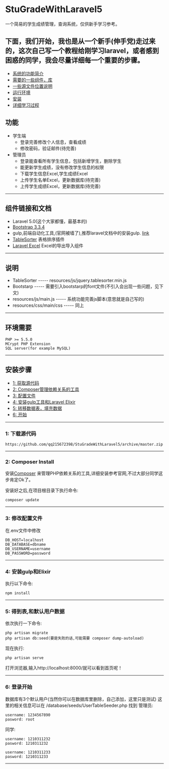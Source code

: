 # StuGradeWithLaravel5

一个简易的学生成绩管理，查询系统，仅供新手学习参考。

## 下面，我们开始，我也是从一个新手(伸手党)走过来的，这次自己写一个教程给刚学习laravel，或者感到困惑的同学，我会尽量详细每一个重要的步骤。
* [系统的功能简介](#feature1)
* [需要的一些组件，库](#feature2)
* [一些源文件位置说明](#feature3)
* [运行环境](#feature4)
* [安装](#feature5)
* [详细学习过程](#feature6)

<a name="feature2"></a>
## 功能
* 学生端
    * 登录完善修改个人信息，查看成绩
    * 修改密码，验证邮件(待完善)
* 管理员
    * 登录能查看所有学生信息，包括新增学生，删除学生
    * 能更新学生成绩，没有修改学生信息的权限
    * 下载学生信息Excel,学生成绩Excel
    * 上传学生名单Excel，更新数据库(待完善)
    * 上传学生成绩Excel，更新数据库(待完善)

-----
<a name="feature2"></a>
## 组件链接和文档
* Laravel 5.0(这个大家都懂，最基本的)
* [Bootstrap 3.3.4](http://v3.bootcss.com/)
* gulp,前端自动化工具,(官网被墙了),推荐laravel文档中的安装gulp. [link](http://www.golaravel.com/laravel/docs/5.0/elixir/)
* [TableSorter](http://tablesorter.com/docs/) 表格排序插件
* [Laravel Excel](http://www.maatwebsite.nl/laravel-excel/docs) Excel的导出导入组件

-----
<a name="feature3"></a>
## 说明
* TableSorter ----- resources/js/jquery.tablesorter.min.js
* Bootstarp   ----- 需要引入bootstarp的font文件(不引入会出现一些问题，见下文)
* resources/js/main.js  ----- 系统功能完善js脚本(意思就是自己写的)
* resources/css/main/css ----- 同上

-----
<a name="feature4"></a>
## 环境需要

    PHP >= 5.5.0
    MCrypt PHP Extension
    SQL server(for example MySQL)

-----
<a name="feature4"></a>
## 安装步骤
* [1: 获取源代码](#step1)
* [2: Composer管理依赖关系的工具](#step2)
* [3: 配置文件](#step3)
* [4: 安装gulp工具和Laravel Elixir](#step4)
* [5: 转移数据表，填充数据](#step5)
* [6: 开始](#step6)

-----
<a name="step1"></a>
### 1: 下载源代码

    https://github.com/qq215672398/StuGradeWithLaravel5/archive/master.zip

-----
<a name="step2"></a>
### 2: Composer Install

安装[Composer](http://getcomposer.org/) 来管理PHP依赖关系的工具,详细安装参考官网,不过大部分同学这步肯定Ok了。

安装好之后,在项目根目录下执行命令:

    composer update

-----
<a name="step3"></a>
### 3: 修改配置文件

在.env文件中修改

    DB_HOST=localhost
    DB_DATABASE=dbname
    DB_USERNAME=username
    DB_PASSWORD=password

-----
<a name="step4"></a>
### 4: 安装gulp和Elixir

执行以下命令:

    npm install

-----
<a name="step5"></a>
### 5: 得到表,和默认用户数据

依次执行一下命令:

    php artisan migrate
    php artisan db:seed(要是失败的话,可能需要 composer dump-autoload)

现在执行:

    php artisan serve

打开浏览器,输入http://localhost:8000/就可以看到首页呢！

-----
<a name="step6"></a>
### 6: 登录开始

数据库有3个默认用户(当然你可以在数据库里删除，自己添加，这里只是测试)
这里的相关信息可以在 /database/seeds/UserTableSeeder.php 找到
管理员:

    username: 1234567890
    pasword: root

同学:

    username: 1210311232
    pasword: 1210311232

    username: 1210311233
    pasword: 1210311233

-----

<a name="feature6"></a>

